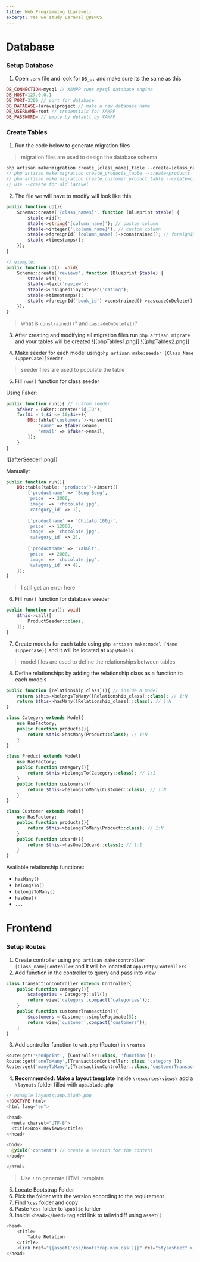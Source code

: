 ```yaml
---
title: Web Programming (Laravel)
excerpt: Yes we study Laravel @BINUS
---
```

# Database
### Setup Database

1. Open `.env` file and look for `DB_..` and make sure its the same as this

```php
DB_CONNECTION=mysql // XAMPP runs mysql database engine
DB_HOST=127.0.0.1 
DB_PORT=3306 // port for database
DB_DATABASE=laravelproject // make a new database name 
DB_USERNAME=root // credentials for XAMPP
DB_PASSWORD= // empty by default by XAMPP
```

### Create Tables

1. Run the code below to generate migration files

> migration files are used to design the database schema

```php
php artisan make:migration create_[class_name]_table --create=[class_name]
// php artisan make:migration create_products_table --create=products
// php artisan make:migration create_customer_product_table --create=customer_product
// use --create for old laravel
```

2. The file we will have to modify will look like this:

```php
public function up(){
	Schema::create('[class_names]', function (Blueprint $table) {
		$table->id();
		$table->string('[column_name]'); // custom column
		$table->integer('[column_name]'); // custom column
		$table->foreignId('[column_name]')->constrained(); // foreignID
		$table->timestamps();
	});
}

// example:
public function up(): void{
	Schema::create('reviews', function (Blueprint $table) {
		$table->id();
		$table->text('review');
		$table->unsignedTinyInteger('rating');
		$table->timestamps();
		$table->foreignId('book_id')->constrained()->cascadeOnDelete();
	});
}
```

> what is `constrained()`? and `cascadeOnDelete()`?

3. After creating and modifying all migration files run `php artisan migrate` and your tables will be created
   ![[phpTables1.png]]
   ![[phpTables2.png]]

4. Make seeder for each model using`php artisan make:seeder [Class_Name (UpperCase)]Seeder` 

> seeder files are used to populate the table

5. Fill `run()` function for class seeder

Using Faker:
```php
public function run(){ // custom seeder
	$faker = Faker::create('id_ID');
	for($i = 1;$i <= 10;$i++){
		DB::table('customers')->insert([
			'name' => $faker->name,
			'email' => $faker->email,
		]);
	}
}
```
![[afterSeeder1.png]]

Manually:
```php
public function run(){
	DB::table(table: 'products')->insert([
		['productname' => 'Beng Beng',
		'price' => 2000,
		'image' => 'chocolate.jpg',
		'category_id' => 1],
		
		['productname' => 'Chitato 100gr',
		'price' => 12000,
		'image' => 'chocolate.jpg',
		'category_id' => 2],
		
		['productname' => 'Yakult',
		'price' => 2000,
		'image' => 'chocolate.jpg',
		'category_id' => 4],
	]);
}
```
> I still get an error here

6. Fill `run()` function for database seeder

```php
public function run(): void{
	$this->call([
		ProductSeeder::class,
	]);
}
```

7. Create models for each table using `php artisan make:model [Name (Uppercase)]` and it will be located at `app\Models`

> model files are used to define the relationships between tables

8. Define relationships by adding the relationship class as a function to each models 

```php
public function [relationship_class](){ // inside a model
	return $this->belongsToMany([Relationship_class]::class); // 1:N
	return $this->hasMany([Relationship_class]::class); // 1:N
}

class Category extends Model{
    use HasFactory;
    public function products(){
        return $this->hasMany(Product::class); // 1:N
    }
}

class Product extends Model{
    use HasFactory;
    public function category(){
        return $this->belongsTo(Category::class); // 1:1
    }
    public function customers(){
        return $this->belongsToMany(Customer::class); // 1:N
    }
}

class Customer extends Model{
    use HasFactory;
    public function products(){
        return $this->belongsToMany(Product::class); // 1:N
    }
    public function idcard(){
        return $this->hasOne(Idcard::class); // 1:1
    }
}
```

Available relationship functions:
- `hasMany()`
- `belongsTo()`
- `belongsToMany()`
- `hasOne()`
- `...`

# Frontend
### Setup Routes
1. Create controller using `php artisan make:controller [Class_name]Controller` and it will be located at `app\Http\Controllers`
2. Add function in the controller to query and pass into view
```php
class TransactionController extends Controller{
    public function category(){
        $categories = Category::all();
        return view('category',compact('categories'));
    }
    public function customerTransaction(){
        $customers = Customer::simplePaginate(5);
        return view('customer',compact('customers'));
    }
}
```
3. Add controller function to `web.php` (Router) in `\routes`
```php
Route:get('\endpoint', [Controller::class, 'function']);
Route::get('oneToMany',[TransactionController::class,'category']);
Route::get('manyToMany',[TransactionController::class,'customerTransaction']);
```
4. **Recommended: Make a layout template** inside `\resources\views\` add a `\layouts` folder filled with `app.blade.php`
```php
// example layouts\app.blade.php
<!DOCTYPE html>
<html lang="en">

<head>
  <meta charset="UTF-8">
  <title>Book Reviews</title>
</head>

<body>
  @yield('content') // create a section for the content
</body>

</html>

```

> Use `!` to generate HTML template

5. Locate Bootstrap Folder
6. Pick the folder with the version according to the requirement
7. Find `\css` folder and copy
8. Paste `\css` folder to `\public` forlder
9. Inside `<head></head>` tag add link to tailwind ‼️ using `asset()`
```php
<head>
	<title>
		Table Relation
	</title>
	<link href="{{asset('css/bootstrap.min.css')}}" rel="stylesheet" >
</head>
```
